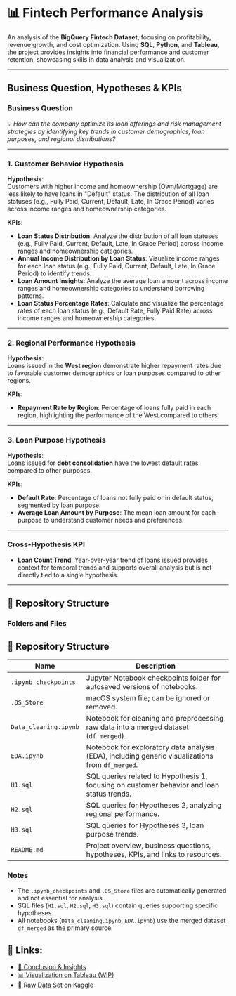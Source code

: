 # 📊 Fintech Performance Analysis
An analysis of the **BigQuery Fintech Dataset**, focusing on profitability, revenue growth, and cost optimization. Using **SQL**, **Python**, and **Tableau**, the project provides insights into financial performance and customer retention, showcasing skills in data analysis and visualization.

---

## Business Question, Hypotheses & KPIs

### **Business Question**  
💡 *How can the company optimize its loan offerings and risk management strategies by identifying key trends in customer demographics, loan purposes, and regional distributions?*

---

### **1. Customer Behavior Hypothesis**  
**Hypothesis**:  
Customers with higher income and homeownership (Own/Mortgage) are less likely to have loans in "Default" status. The distribution of all loan statuses (e.g., Fully Paid, Current, Default, Late, In Grace Period) varies across income ranges and homeownership categories.

**KPIs**:  
- **Loan Status Distribution**: Analyze the distribution of all loan statuses (e.g., Fully Paid, Current, Default, Late, In Grace Period) across income ranges and homeownership categories.  
- **Annual Income Distribution by Loan Status**: Visualize income ranges for each loan status (e.g., Fully Paid, Current, Default, Late, In Grace Period) to identify trends.  
- **Loan Amount Insights**: Analyze the average loan amount across income ranges and homeownership categories to understand borrowing patterns.  
- **Loan Status Percentage Rates**: Calculate and visualize the percentage rates of each loan status (e.g., Default Rate, Fully Paid Rate) across income ranges and homeownership categories.

---

### **2. Regional Performance Hypothesis**  
**Hypothesis**:  
Loans issued in the **West region** demonstrate higher repayment rates due to favorable customer demographics or loan purposes compared to other regions.

**KPIs**:  
- **Repayment Rate by Region**: Percentage of loans fully paid in each region, highlighting the performance of the West compared to others.

---

### **3. Loan Purpose Hypothesis**  
**Hypothesis**:  
Loans issued for **debt consolidation** have the lowest default rates compared to other purposes.

**KPIs**:  
- **Default Rate**: Percentage of loans not fully paid or in default status, segmented by loan purpose.  
- **Average Loan Amount by Purpose**: The mean loan amount for each purpose to understand customer needs and preferences.

---

### **Cross-Hypothesis KPI**  
- **Loan Count Trend**: Year-over-year trend of loans issued provides context for temporal trends and supports overall analysis but is not directly tied to a single hypothesis.

---

## 📂 Repository Structure  

### **Folders and Files**  

## 📂 Repository Structure  

| **Name**               | **Description**                                                                                  |
|------------------------|--------------------------------------------------------------------------------------------------|
| `.ipynb_checkpoints`   | Jupyter Notebook checkpoints folder for autosaved versions of notebooks.                         |
| `.DS_Store`            | macOS system file; can be ignored or removed.                                                   |
| `Data_cleaning.ipynb`  | Notebook for cleaning and preprocessing raw data into a merged dataset (`df_merged`).            |
| `EDA.ipynb`            | Notebook for exploratory data analysis (EDA), including generic visualizations from `df_merged`. |
| `H1.sql`               | SQL queries related to Hypothesis 1, focusing on customer behavior and loan status trends.       |
| `H2.sql`               | SQL queries for Hypotheses 2, analyzing regional performance.                                    |
| `H3.sql`               | SQL queries for Hypotheses 3, loan purpose trends.                                               |
| `README.md`            | Project overview, business questions, hypotheses, KPIs, and links to resources.                 |


### **Notes**  
- The `.ipynb_checkpoints` and `.DS_Store` files are automatically generated and not essential for analysis.  
- SQL files (`H1.sql`, `H2.sql`, `H3.sql`) contain queries supporting specific hypotheses.  
- All notebooks (`Data_cleaning.ipynb`, `EDA.ipynb`) use the merged dataset `df_merged` as the primary source.  


## 🔗 Links:  
- [📄 Conclusion & Insights](https://docs.google.com/document/d/1fJ9e7GndC3Xuc2muRaUYPHZyufXOJ8wf11g1f3UARL4/edit?tab=t.0)  
- [📊 Visualization on Tableau (WIP)](https://public.tableau.com/app/profile/marc.bouche/viz/WIPFinancialPerformanceAnalysis/Dashboard1)  
- [📂 Raw Data Set on Kaggle](https://www.kaggle.com/datasets/mustafakeser4/bigquery-fintech-dataset)
